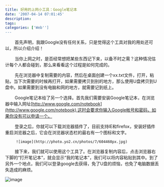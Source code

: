 ```yaml
---
title: 好用的上网小工具：Google笔记本
date: '2007-04-14 07:01:45'
description: 
tags: 
categories: ['Web'']
---
```


&nbsp; &nbsp; &nbsp; &nbsp; 首先声明，我跟Google没有任何关系，只是觉得这个工具对我的用处还可以，所以介绍介绍！

&nbsp; &nbsp; &nbsp; &nbsp; 当你上网之时，是否经常想把某些东西记下来，以备不时之需？这种情况估计每个人都会碰到，那么来看看这个过程是如何完成的。

&nbsp; &nbsp; &nbsp; &nbsp; 先在浏览器中复制需要的内容，然后在桌面创建一个xx.txt文件，打开，粘贴，当下次需要的时候再打开，如果需要拷贝到别的地方，那么使用U盘拷贝到U盘中。如果需要到没有电脑和网的地方，就需要记到纸上。

&nbsp; &nbsp; &nbsp; &nbsp; Google笔记本给了另一个选择。首先我们需要安装Google笔记本，在浏览器中输入网址[http://www.google.com/notebook](http://www.google.com/notebook),这时会要求你输入Google帐号和密码，如果你没有可以申请一个。

&nbsp; &nbsp; &nbsp; &nbsp; 登录之后，你就可以下载浏览器插件了，目前支持IE和firefox，安装好插件重启浏览器之后，它会在浏览器状态栏的最右有一个图标和文字。

         ![image](http://photo.yo2.cn/photos/7/604460px.jpg)

&nbsp; &nbsp; &nbsp; &nbsp; 接下来，我们就可以使用这个工具了。在浏览器复制内容后，点击浏览器右下脚的“打开笔记本”，就会显示“我的笔记本”，我们可以将内容粘贴到其中。到了另外一个地点，我们可以登录google去获得，免了U盘的烦恼，也免了电脑数据丢失造成的麻烦。

![image](http://photo.yo2.cn/photos/7/605460px.jpg)

